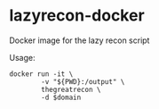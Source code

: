 # lazyrecon-docker
Docker image for the lazy recon script

Usage:

```
docker run -it \
        -v "${PWD}:/output" \
        thegreatrecon \
        -d $domain
```
